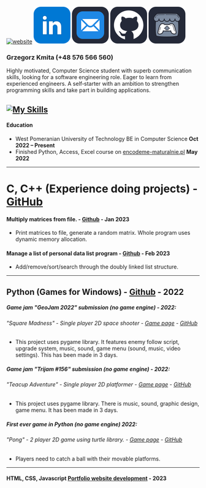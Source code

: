   [![website](https://raw.githubusercontent.com/Jirafey/grzegorzkmita.com/main/icon/icon3.png)](https://grzegorzkmita.com) [![linkedin](https://raw.githubusercontent.com/Jirafey/Jirafey/36d88da2328b253eb5e1a7813d9926d546282e6d/images/linkedin-48.svg)](https://www.linkedin.com/in/grzegorzkmita) [![email](https://raw.githubusercontent.com/Jirafey/Jirafey/45ddf46127a9ad7f5a6082d4b0d2964e1c7ba6ad/images/mail-48.svg)](mailto:grzegorzkmita@tuta.io) [![github](https://raw.githubusercontent.com/Jirafey/Jirafey/45ddf46127a9ad7f5a6082d4b0d2964e1c7ba6ad/images/github-48.svg)](https://github.com/Jirafey) [![itch.io](https://raw.githubusercontent.com/Jirafey/Jirafey/45ddf46127a9ad7f5a6082d4b0d2964e1c7ba6ad/images/itch-48.svg)](https://jirafey.itch.io/)
  
###  Grzegorz Kmita (+48 576 566 560)
   
Highly motivated, Computer Science student with superb communication skills, looking for a software engineering role. Eager to learn from experienced engineers. A self‑starter with an ambition to strengthen programming skills and take part in building applications.

[![My Skills](https://skillicons.dev/icons?i=git,vercel,stackoverflow,vscode,visualstudio,unity,python,c,cpp,html,css,javascript,discord,matlab)](https://github.com/Jirafey)
---
#### Education
* West Pomeranian University of Technology
BE in Computer Science **Oct 2022 – Present**
* Finished Python, Access, Excel course on [ encodeme-maturalnie.pl](https://encodeme-maturalnie.pl) **May 2022**
---
# **C, C++** (Experience doing projects) - [GitHub](https://github.com/Jirafey/Computer-Science)

#### Multiply matrices from file. - [Github](https://github.com/Jirafey/Computer-Science/blob/main/Semester-1/C/projects/labs/lab10-11/README.md) -  **Jan 2023**
- Print matrices to file, generate a random matrix. Whole program uses dynamic memory allocation.

#### Manage a list of personal data list program - [Github](https://github.com/Jirafey/Computer-Science/blob/main/Semester-1/C/projects/list/doubly_linked_list_managment.c) - **Feb 2023**
- Add/remove/sort/search through the doubly linked list structure. 
---
## **Python** (Games for Windows) -  [Github](https://github.com/Jirafey/Jirafey) -  **2022**

##### Game jam "GeoJam 2022" submission (no game engine) - **2022**:

###### "Square Madness" - Single player 2D space shooter - [Game page](https://jirafey.itch.io/Square-Madness) - [GitHub](https://github.com/Jirafey/Square-Madness)
- This project uses pygame library. It features enemy follow script, upgrade system, music, sound, game menu (sound, music, video settings). This has been made in 3 days.

##### Game jam "Trijam #156" submission (no game engine) - **2022**:

###### "Teacup Adventure" - Single player 2D platformer - [Game page](https://jirafey.itch.io/Teacup-Adventure) - [GitHub](https://github.com/Jirafey/Teacup-Adventure)
- This project uses pygame library. There is music, sound, graphic design, game menu. It has been made in 3 days.

##### First ever game in Python (no game engine) **2022**:
###### "Pong" - 2 player 2D game using turtle library. - [Game page](https://jirafey.itch.io/pong) - [GitHub](https://github.com/Jirafey/pong)
- Players need to catch a ball with their movable platforms.
---
#### **HTML, CSS, Javascript** [Portfolio website development](https://grzegorzkmita.com) - **2023**
 
